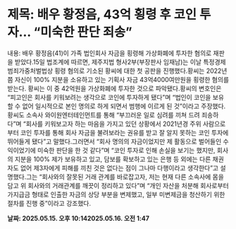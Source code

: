 # **제목: 배우 황정음, 43억 횡령 후 코인 투자… “미숙한 판단 죄송”**

  내용: 배우 황정음(41)이 가족 법인회사 자금을 횡령해 가상화폐에 투자한 혐의로 재판을 받았다.15일 법조계에 따르면, 제주지법 형사2부(부장판사 임재남)는 이날 특정경제범죄가중처벌법상 횡령 혐의로 기소된 황씨에 대한 첫 공판을 진행했다.황씨는 2022년쯤 자신이 100% 지분을 소유하고 있는 기획사 자금 43억4000여만원을 횡령한 혐의를 받는다. 황씨는 이 중 42억원을 가상화폐에 투자한 것으로 파악됐다.황씨의 변호인은 “피고인은 회사를 키워보려는 생각으로 코인에 투자하게 됐다”며 “법인이 코인을 보유할 수 없어 일시적으로 본인 명의로 하게 되면서 범행에 이르게 된 것”이라고 주장했다.황씨도 소속사 와이원엔터테인먼트를 통해 “부끄러운 일로 심려를 끼쳐 드려 죄송하다”며 “회사를 키워보고자 하는 마음을 가지고 있던 상황에서 2021년경 주위 사람으로부터 코인 투자를 통해 회사 자금을 불려보라는 권유를 받고 잘 알지 못하는 코인 투자에 뛰어들게 됐다”고 말했다.그러면서 “회사 명의의 자금이었지만 제 활동으로 벌어들인 수익이었기에 미숙한 판단을 한 것 같다”며 “코인 투자로 인해 손실을 보기는 했지만, 회사의 지분을 100% 제가 보유하고 있고, 담보를 확보하고 있는 은행 등 외에는 다른 채권자도 없어 제3자에게 피해를 끼친 것은 없다는 점이 그나마 다행이라고 생각한다”고 설명했다.그는 “회사와의 잘못된 거래 관계를 바로잡고자, 저는 현재 다른 소속사에 몸을 담고 위 회사와의 거래관계를 깨끗이 정리하고 있다”며 “개인 자산을 처분해 회사로부터 가지급금 형태로 인출한 자금의 상당 부분을 변제했고, 일부 미변제금을 청산하기 위한 절차를 진행 중”이라고 강조했다.

  **날짜: 2025.05.15. 오후 10:142025.05.16. 오전 1:47**